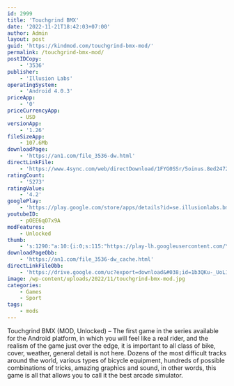 ```yaml
---
id: 2999
title: 'Touchgrind BMX'
date: '2022-11-21T18:42:03+07:00'
author: Admin
layout: post
guid: 'https://kindmod.com/touchgrind-bmx-mod/'
permalink: /touchgrind-bmx-mod/
postIDCopy:
    - '3536'
publisher:
    - 'Illusion Labs'
operatingSystem:
    - 'Android 4.0.3'
priceApp:
    - '0'
priceCurrencyApp:
    - USD
versionApp:
    - '1.26'
fileSizeApp:
    - 107.6Mb
downloadPage:
    - 'https://an1.com/file_3536-dw.html'
directLinkFile:
    - 'https://www.4sync.com/web/directDownload/1FYG0SSr/5oinus.8ed2472c53e9e75291dafb9a6463bda3'
ratingCount:
    - '5273'
ratingValue:
    - '4.2'
googlePlay:
    - 'https://play.google.com/store/apps/details?id=se.illusionlabs.bmx'
youtubeID:
    - pOEE6qO7x9A
modFeatures:
    - Unlocked
thumb:
    - 's:1290:"a:10:{i:0;s:115:"https://play-lh.googleusercontent.com/YgNp3kQPoVCTmfqFsxj5cMHMowwZkUM618JUUnJBWRgOIK_tqo8TE-2v3xxxqi_wHSU=w526-h296";i:1;s:115:"https://play-lh.googleusercontent.com/obiYDijrkBpdsfz5ur0Hk1FT5ISBLWp9g3j4JdmVmyfGl6Kb1SCegU6fsElXibzv1CU=w526-h296";i:2;s:115:"https://play-lh.googleusercontent.com/80g3QmrZ51gjamm0qE9eiM2jkpCSZcBicQYsW3OZ1BF6YJMasBGy7fP8-j7np04u4xc=w526-h296";i:3;s:115:"https://play-lh.googleusercontent.com/7YXqNUYTtK90pH6M5ua6Tt4-sn9U5-uV5nuAZUShxRShV_4kus5_pFil3ZsomwO9UiQ=w526-h296";i:4;s:115:"https://play-lh.googleusercontent.com/191JXYVJ9KX3wIsg2erFFepNYOz_fcLJc6NATify2c_mc7MvhIpQtLRAy7gtW1uOLmI=w526-h296";i:5;s:116:"https://play-lh.googleusercontent.com/RadBK2dvZcMfNSraaz1YtzvUwssOpGTqt9qhqBg5J4tqOQQCOYgt1smuVrCMy_W_Lt8Q=w526-h296";i:6;s:115:"https://play-lh.googleusercontent.com/CcIR7feC0wznT9pzDtqPJp76w3HApDwkri_mbF6IDfE-gNp9uWxeqzbAryn3QB_uwl4=w526-h296";i:7;s:115:"https://play-lh.googleusercontent.com/T56MFoMbHgtKe6tQJx7IBtY2YXfhHbFw3kMloKkndOt6P_PxVj6cmPs5maM1QvRNB0Q=w526-h296";i:8;s:116:"https://play-lh.googleusercontent.com/UBlq2o8AL-BErysd0LWfoWNPzwQ6M0ml5p45yFqDBVHB6m94l6x8r-5A3ZDok5EMaI8e=w526-h296";i:9;s:116:"https://play-lh.googleusercontent.com/GQSWjrCsqIgY0GW6d1SVzDFGpRkElKfTdnGuWobQFFBssaiwqraBDrAITKCkQKz8_suR=w526-h296";}";'
downloadPageObb:
    - 'https://an1.com/file_3536-dw_cache.html'
directLinkFileObb:
    - 'https://drive.google.com/uc?export=download&#038;id=1b3QKu-_UoL1w7u-vGknCMrjRxSpmznyG'
image: /wp-content/uploads/2022/11/touchgrind-bmx-mod.jpg
categories:
    - Games
    - Sport
tags:
    - mods
---
```


Touchgrind BMX (MOD, Unlocked) – The first game in the series available for the Android platform, in which you will feel like a real rider, and the realism of the game just over the edge, it is important to all class of bike, cover, weather, general detail is not here. Dozens of the most difficult tracks around the world, various types of bicycle equipment, hundreds of possible combinations of tricks, amazing graphics and sound, in other words, this game is all that allows you to call it the best arcade simulator.